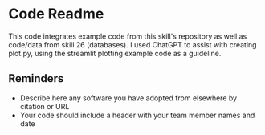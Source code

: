 # Code Readme

This code integrates example code from this skill's repository as well as code/data from skill 26 (databases). I used ChatGPT to assist with creating plot.py, using the streamlit plotting example code as a guideline.

## Reminders
- Describe here any software you have adopted from elsewhere by citation or URL
- Your code should include a header with your team member names and date
